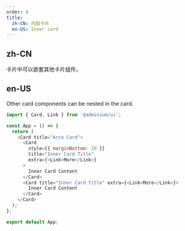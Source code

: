 ```yaml
---
order: 8
title:
  zh-CN: 内部卡片
  en-US: Inner card
---
```


## zh-CN

卡片中可以嵌套其他卡片组件。

## en-US

Other card components can be nested in the card.

```js
import { Card, Link } from '@adminium/ui';

const App = () => {
  return (
    <Card title="Arco Card">
      <Card
        style={{ marginBottom: 20 }}
        title="Inner Card Title"
        extra={<Link>More</Link>}
      >
        Inner Card Content
      </Card>
      <Card title="Inner Card Title" extra={<Link>More</Link>}>
        Inner Card Content
      </Card>
    </Card>
  );
};

export default App;
```

